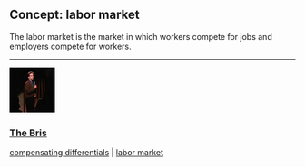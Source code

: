 ## Concept: labor market

The labor market is the market in which workers compete for jobs and employers compete for workers.

<hr>
<div class="clip-listing">
<img src="media/icons/bris.jpg" alt="The Bris icon">

### [The Bris](../clip/43/)

[compensating differentials](/concept/compensating-differentials/) | [labor market](/concept/labor-market/)
</div>

